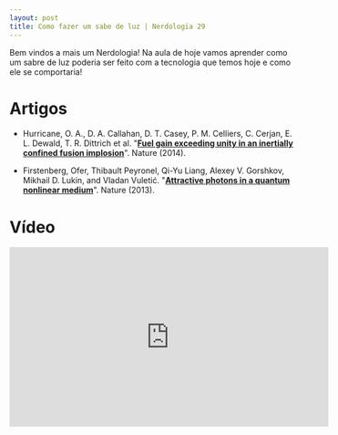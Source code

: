 ```yaml
---
layout: post
title: Como fazer um sabe de luz | Nerdologia 29
---
```


Bem vindos a mais um Nerdologia! Na aula de hoje vamos aprender como um sabre de luz poderia ser feito com a tecnologia que temos hoje e como ele se comportaria!

Artigos
=====

- Hurricane, O. A., D. A. Callahan, D. T. Casey, P. M. Celliers, C. Cerjan, E. L. Dewald, T. R. Dittrich et al. "[**Fuel gain exceeding unity in an inertially confined fusion implosion**](http://www.nature.com/nature/journal/v506/n7488/full/nature13008.html)". Nature (2014).

- Firstenberg, Ofer, Thibault Peyronel, Qi-Yu Liang, Alexey V. Gorshkov, Mikhail D. Lukin, and Vladan Vuletić. "[**Attractive photons in a quantum nonlinear medium**](http://www.rle.mit.edu/eap/documents/Nature_attractive_photons.pdf)". Nature (2013).

Vídeo
=====

<iframe width="560" height="315" src="https://www.youtube.com/embed/Bu0_AwwEBR8" frameborder="0" allowfullscreen></iframe>

